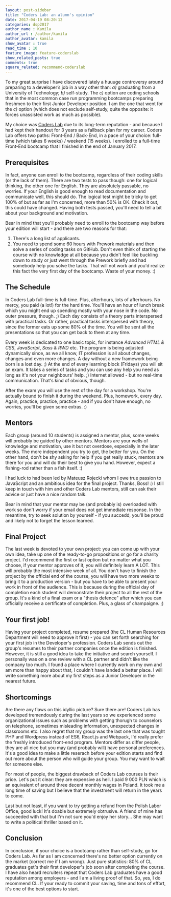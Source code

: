 ```yaml
---
layout: post-sidebar
title: "Coders Lab: an alumn's opinion"
date: 2017-04-19 08:20:12
categories: dsp2017
author_name : Kamila
author_url : /author/kamila
author_avatar: kamila
show_avatar : true
read_time : 10
feature_image: feature-coderslab
show_related_posts: true
comments: true
square_related: recommend-coderslab
---
```


To my great surprise I have discovered lately a huuuge controversy around preparing to a developer’s job in a way other than: *a)* graduating from a University of Technology; *b)* self-study. The *c)* option are coding schools that in the most common case run programming bootcamps preparing freshmen to their first Junior Developer position. I am the one that went for the *c)* option (which does not exclude self-study, quite the opposite: it forces unassisted work as much as possible). 

My choice was [Coders Lab](http://coderslab.pl/) due to its long-term reputation - and because I had kept their handout for 3 years as a fallback plan for my career. Coders Lab offers two paths: Front-End / Back-End, in a pace of your choice: full-time (which takes 6 weeks) / weekend (15 weeks). I enrolled to a full-time Front-End bootcamp that I finished in the end of January 2017.

## Prerequisites

In fact, anyone can enroll to the bootcamp, regardless of their coding skills (or the lack of them). There are two tests to pass though: one for logical thinking, the other one for English. They are absolutely passable, no worries. If your English is good enough to read documentation and communicate well, this should do. The logical test might be tricky to get 100% of but as far as I'm concerned, more than 50% is OK. Check it out, this could have changed. Having both tests passed, you'll need to tell a bit about your background and motivation. 

Bear in mind that you'll probably need to enroll to the bootcamp way before your edition will start - and there are two reasons for that:

1. There's a long list of applicants.
2. You need to spend some 60 hours with Prework materials and then solve a series of coding tasks on GitHub. Don't even think of starting the course with no knowledge at all because you didn't feel like buckling down to study or just went through the Prework briefly and had somebody help you solve the tasks. That will not work and you'd realize this fact the very first day of the bootcamp. Waste of your money. :)

## The Schedule

In Coders Lab full-time is full-time. Plus, afterhours, lots of afterhours. No mercy, you paid (a lot!) for the hard time. You'll have an hour of lunch break which you might end up spending mostly with your nose in the code. No outer pressure, though. ;) Each day consists of a theory parts interspersed with practical tasks. Or rather, practical tasks interspersed with theory, since the former eats up some 80% of the time. You will be sent all the presentations so that you can get back to them at any time. 

Every week is dedicated to one basic topic, for instance *Advanced HTML & CSS*, *JavaScript*, *Sass & RWD* etc. The program is being adjusted dynamically since, as we all know, IT profession is all about changes, changes and even more changes. A day without a new framework being born is a lost day. ;) At the end of every learning block (Fridays) you will sit an exam. It takes a series of tasks and you can use any help you need as long as it's not your neighbours' help. ;) Internet allowed - but no real-time communication. That's kind of obvious, though. 

After the exam you will use the rest of the day for a workshop. You're actually bound to finish it during the weekend. Plus, homework, every day. Again, practice, practice, practice - and if you don't have enough, no worries, you'll be given some extras. :)

## Mentors

Each group (around 10 students) is assigned a mentor, plus, some weeks will probably be guided by other mentors. Mentors are your wells of knowledge and motivation, use it but not overdose, especially in the later weeks. The more independent you try to get, the better for you. On the other hand, don't be shy asking for help if you get really stuck, mentors are there for you and will do their best to give you hand. However, expect a fishing-rod rather than a fish itself. :)

I had luck to had been led by Mateusz Rojecki whom I owe true passion to JavaScript and an ambitious idea for the final project. Thanks, Boss! :) I still keep in touch with him and other Coders Lab mentors, still can ask their advice or just have a nice random talk. 

Bear in mind that your mentor may be (and probably is) overloaded with work so don't worry if your email does not get immediate response. In the meantime, try to seek solution by yourself - if you succedd, you'll be proud and likely not to forget the lesson learned.  

## Final Project

The last week is devoted to your own project: you can come up with your own idea, take up one of the ready-to-go propositions or go for a charity project. I'd recommend the first or last option but no matter what you choose, if your mentor approves of it, you will definitely learn A LOT. This will probably the most intensive week of all. You don't have to finish the project by the official end of the course, you will have two more weeks to bring it to a production version - but you have to be able to present your work in front of the audience. This is because during the official day of completion each student will demonstrate their project to all the rest of the group. It's a kind of a final exam or a "thesis defence" after which you can officially receive a certificate of completion. Plus, a glass of champaigne. ;)

## Your first job!

Having your project completed, resume prepared (the CL Human Resources Department will need to approve it first) - you can set forth searching for your first job in the Developer's profession. Coders Lab sends out the group's resumes to their partner companies once the edition is finished. However, it is still a good idea to take the initiative and search yourself. I personally was on a one review with a CL partner and didn't like the company too much. I found a place where I currently work on my own and am more than happy about that, I couldn't have landed a better place. I will write something more about my first steps as a Junior Developer in the nearest future. 

## Shortcomings

Are there any flaws on this idyllic picture? Sure there are! Coders Lab has developed tremendously during the last years so we experienced some organizational issues such as problems with getting thorugh to counselors on telephone, sometimes misleading information, unexpected changes in classrooms etc. I also regret that my group was the last one that was tought PHP and Wordpress instead of ES6, React.js and Webpack, I'd really prefer the freshly introduced front-end program. Mentors differ as differ people, they are all nice but you may (and probably will) have personal preferences. It's a good idea to make a little reserach before your edition starts and find out more about the person who will guide your group. You may want to wait for someone else.

For most of people, the biggest drawback of Coders Lab courses is their price. Let's put it clear: they are expensive as hell. I paid 9 000 PLN which is an equivalent of around three decent monthly wages in Poland. It took me a long time of saving but I believe that the investment will return in the years to come.

Last but not least, if you want to try getting a refund from the Polish Labor Office, good luck! It's doable but extremely obtrusive. A friend of mine has succeeded with that but I'm not sure you'd enjoy her story... She may want to write a political thriller based on it.

## Conclusion

In conclusion, if your choice is a bootcamp rather than self-study, go for Coders Lab. As far as I am concerned there's no better option currently on the market (correct me if I am wrong). Just pure statistics: 80% of CL graduates get's their first developer's job soon after completing the course. I have also heard recruiters repeat that Coders Lab graduates have a good reputation among employers - and I am a living proof of that. So, yes, I do recommend CL. If your ready to commit your saving, time and tons of effort, it's one of the best options to start.
